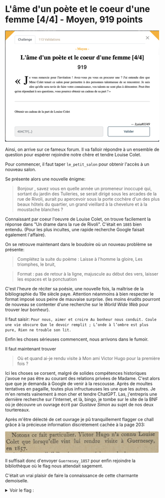 # L'âme d'un poète et le coeur d'une femme [4/4] - Moyen, 919 points

<img src="chall.png" width=500>

Ainsi, on arrive sur ce fameux forum. Il va falloir répondre à un ensemble de question pour espérer rejoindre notre chère et tendre Louise Colet. 

Pour commencer, il faut taper `le_petit_salon` pour obtenir l'accès à un nouveau salon.

Se présente alors une nouvelle énigme:
> Bonjour , savez vous en quelle année un promeneur inoccupé qui, sortant du jardin des Tuileries, se serait dirigé sous les arcades de la rue de Rivoli, aurait pu apercevoir sous la porte cochère d'un des plus beaux hôtels du quartier, un grand vieillard à la chevelure et à la moustache blanches ?

Connaissant par coeur l'oeuvre de Louise Colet, on trouve facilement la réponse dans "Un drame dans la rue de Rivoli". C'était en `1885` bien entendu. (Pour les plus incultes, une rapide recherche Google faisait également l'affaire). 

On se retrouve maintenant dans le boudoire où un nouveau problème se présente:
> Complétez la suite du poème :
> Laisse à l'homme la gloire,
> Les triomphes, le bruit,

>Format : pas de retour à la ligne, majuscule au début des vers, laisser les espaces et la ponctuation 

C'est l'heure de réciter sa poésie, une nouvelle fois, la maîtrise de la bibliographie du 19e siècle paye. Attention néanmoins à bien respecter le format imposé sous peine de mauvaise surprise. (les moins érudits pourront de nouveau se contenter d'une recherche sur le *World Wide Web* pour trouver leur bonheur). 

Il faut saisir: `Pour nous, aimer et croire Au bonheur nous conduit. Coule une vie obscure Que le devoir remplit ; L’onde à l’ombre est plus pure, Rien ne trouble son lit.`

Enfin les choses sérieuses commencent, nous arrivons dans le fumoir. 

Il faut maintenant trouver 
> Où et quand ai-je rendu visite à Mon ami Victor Hugo pour la première fois ?

Ici les choses se corsent, malgré de solides compétences historiques j'avoue ne pas être au courant des relations privées de Madame. C'est alors que que je demanda à Google de venir à la rescousse. Après de moultes tentatives en pagaille, toutes plus infructueuses les une que les autres. Je m'en remets vainement à mon cher et tendre ChatGPT. Las, j'entrepris une dernière recherche sur l'Internet, et là, bingo, je tombe sur le site de la BNF où je découvre un ouvrage écrit par *Gustave Simon* au sujet de nos deux tourtereaux. 

Après m'être délecté de cet ouvrage je pû tranquillement flagger ce chall grâce à la précieuse information discrètement cachée à la page 203:

<img src="extrait_bnf.png" width=500>

Il suffisait donc d'envoyer `Guernesey_1857` pour enfin rejoindre la bibliothèque où le flag nous attendait sagement. 

C'était un vrai plaisir de faire la connaissance de cette charmante demoiselle. 

<details>
<summary>Voir le flag :</summary>

***FLAG: 404CTF{B13nv3nue_d4ns_le_s4lon_l1tter4ir3_de_lou1se_C0l3t}***  
</details>
